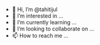 - 👋 Hi, I’m @tahitijul
- 👀 I’m interested in ...
- 🌱 I’m currently learning ...
- 💞️ I’m looking to collaborate on ...
- 📫 How to reach me ...

<!---
tahitijul/tahitijul is a ✨ special ✨ repository because its `README.md` (this file) appears on your GitHub profile.
You can click the Preview link to take a look at your changes.
--->
